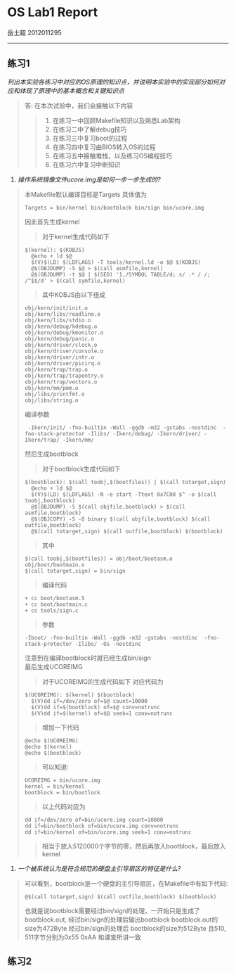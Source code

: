 #	OS Lab1 Report
岳士超
2012011295

--------

## 练习1

*列出本实验各练习中对应的OS原理的知识点，并说明本实验中的实现部分如何对应和体现了原理中的基本概念和关键知识点*

> 答:  在本次试验中，我们会接触以下内容
> > 1. 在练习一中回顾Makefile知识以及熟悉Lab架构
> > 1. 在练习二中了解debug技巧
> > 1. 在练习三中复习boot的过程
> > 1. 在练习四中复习由BIOS转入OS的过程
> > 1. 在练习五中接触堆栈，以及练习OS编程技巧
> > 1. 在练习六中复习中断知识

1. *操作系统镜像文件ucore.img是如何一步一步生成的?*
> 本Makefile默认编译目标是Targets
> 具体值为
> ```
> Targets = bin/kernel bin/bootblock bin/sign bin/ucore.img
> ```
> 因此首先生成kernel
> > 对于kernel生成代码如下
> ```
> $(kernel): $(KOBJS)
>	@echo + ld $@
>	$(V)$(LD) $(LDFLAGS) -T tools/kernel.ld -o $@ $(KOBJS)
>	@$(OBJDUMP) -S $@ > $(call asmfile,kernel)
>	@$(OBJDUMP) -t $@ | $(SED) '1,/SYMBOL TABLE/d; s/ .* / /; /^$$/d' > $(call symfile,kernel)
> ```
> > 其中KOBJS由以下组成
> ```
> obj/kern/init/init.o
> obj/kern/libs/readline.o
> obj/kern/libs/stdio.o 
> obj/kern/debug/kdebug.o
> obj/kern/debug/kmonitor.o 
> obj/kern/debug/panic.o 
> obj/kern/driver/clock.o 
> obj/kern/driver/console.o 
> obj/kern/driver/intr.o 
> obj/kern/driver/picirq.o 
> obj/kern/trap/trap.o 
> obj/kern/trap/trapentry.o 
> obj/kern/trap/vectors.o 
> obj/kern/mm/pmm.o 
> obj/libs/printfmt.o 
> obj/libs/string.o
> ```
> 编译参数
> ```
>  -Ikern/init/ -fno-builtin -Wall -ggdb -m32 -gstabs -nostdinc  -fno-stack-protector -Ilibs/ -Ikern/debug/ -Ikern/driver/ -Ikern/trap/ -Ikern/mm/
> ```
> 
> 然后生成bootblock
> > 对于bootblock生成代码如下
> ```
> $(bootblock): $(call toobj,$(bootfiles)) | $(call totarget,sign)
>	@echo + ld $@
>	$(V)$(LD) $(LDFLAGS) -N -e start -Ttext 0x7C00 $^ -o $(call toobj,bootblock)
>	@$(OBJDUMP) -S $(call objfile,bootblock) > $(call asmfile,bootblock)
>	@$(OBJCOPY) -S -O binary $(call objfile,bootblock) $(call outfile,bootblock)
>	@$(call totarget,sign) $(call outfile,bootblock) $(bootblock)
> ```
> > 其中
> ```
> $(call toobj,$(bootfiles)) = obj/boot/bootasm.o obj/boot/bootmain.o
> $(call totarget,sign) = bin/sign
> ```
> >  编译代码
> ```
> + cc boot/bootasm.S
> + cc boot/bootmain.c
> + cc tools/sign.c
> ```
> > 参数
> ```
> -Iboot/ -fno-builtin -Wall -ggdb -m32 -gstabs -nostdinc  -fno-stack-protector -Ilibs/ -Os -nostdinc
> ```
> 
> 注意到在编译bootblock时就已经生成bin/sign  
> 最后生成UCOREIMG
> > 对于UCOREIMG的生成代码如下
> > 对应代码为
> ```
> $(UCOREIMG): $(kernel) $(bootblock)  
>	$(V)dd if=/dev/zero of=$@ count=10000  
>	$(V)dd if=$(bootblock) of=$@ conv=notrunc
>	$(V)dd if=$(kernel) of=$@ seek=1 conv=notrunc
> ```
> > 增加一下代码
> ```
> @echo $(UCOREIMG)
> @echo $(kernel)
> @echo $(bootblock)
> ```
> > 可以知道:
> ```
> UCOREIMG = bin/ucore.img
> kernel = bin/kernel
> bootblock = bin/bootlock
> ```
> > 以上代码对应为
> ```
> dd if=/dev/zero of=bin/ucore.img count=10000
> dd if=bin/bootblock of=bin/ucore.img conv=notrunc
> dd if=bin/kernel of=bin/ucore.img seek=1 conv=notrunc
> ```
> > 相当于放入5120000个字节的零，然后再放入bootblock，最后放入kernel

1. *一个被系统认为是符合规范的硬盘主引导扇区的特征是什么?*
> 可以看到，bootblock是一个硬盘的主引导扇区，在Makefile中有如下代码:
> ```
> @$(call totarget,sign) $(call outfile,bootblock) $(bootblock)
> ```
> 也就是说bootblock需要经过bin/sign的处理，一开始只是生成了bootblock.out, 经过bin/sign的处理后输出bootblock
> bootblock.out的size为472Byte
> 经过bin/sign的处理后
> bootblock的size为512Byte
> 且510, 511字节分别为0x55 0xAA
> 和课堂所讲一致



## 练习2

